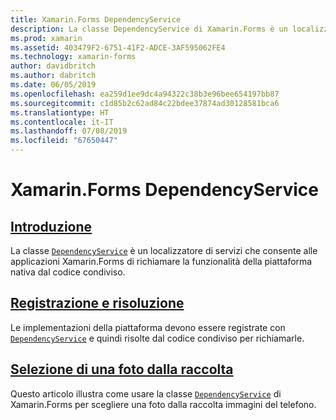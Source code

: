 ```yaml
---
title: Xamarin.Forms DependencyService
description: La classe DependencyService di Xamarin.Forms è un localizzatore di servizi che consente alle applicazioni Xamarin.Forms di richiamare la funzionalità della piattaforma nativa dal codice condiviso.
ms.prod: xamarin
ms.assetid: 403479F2-6751-41F2-ADCE-3AF595062FE4
ms.technology: xamarin-forms
author: davidbritch
ms.author: dabritch
ms.date: 06/05/2019
ms.openlocfilehash: ea259d1ee9dc4a94322c38b3e96bee654197bb87
ms.sourcegitcommit: c1d85b2c62ad84c22bdee37874ad30128581bca6
ms.translationtype: HT
ms.contentlocale: it-IT
ms.lasthandoff: 07/08/2019
ms.locfileid: "67650447"
---
```

# <a name="xamarinforms-dependencyservice"></a>Xamarin.Forms DependencyService

## <a name="introductionintroductionmd"></a>[Introduzione](introduction.md)

La classe [`DependencyService`](xref:Xamarin.Forms.DependencyService) è un localizzatore di servizi che consente alle applicazioni Xamarin.Forms di richiamare la funzionalità della piattaforma nativa dal codice condiviso.

## <a name="registration-and-resolutionregistration-and-resolutionmd"></a>[Registrazione e risoluzione](registration-and-resolution.md)

Le implementazioni della piattaforma devono essere registrate con [`DependencyService`](xref:Xamarin.Forms.DependencyService) e quindi risolte dal codice condiviso per richiamarle.

## <a name="picking-a-photo-from-the-libraryphoto-pickermd"></a>[Selezione di una foto dalla raccolta](photo-picker.md)

Questo articolo illustra come usare la classe [`DependencyService`](xref:Xamarin.Forms.DependencyService) di Xamarin.Forms per scegliere una foto dalla raccolta immagini del telefono.
